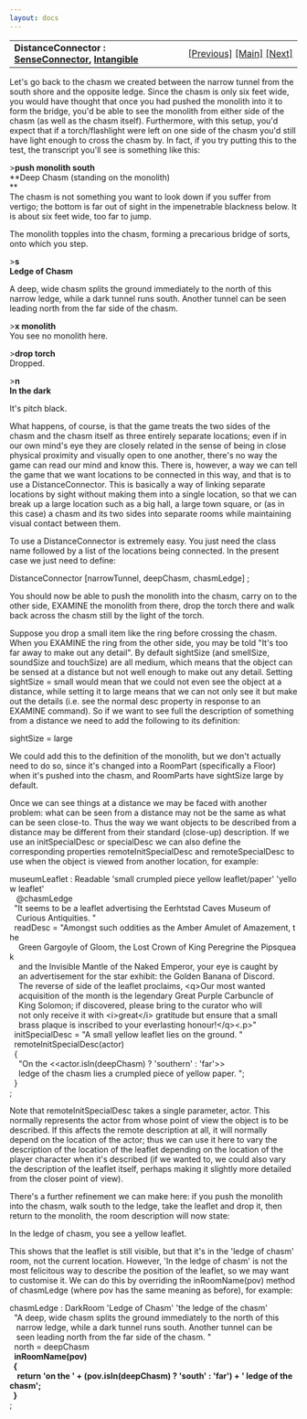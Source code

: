 ```yaml
---
layout: docs
---
```

<table width="100%" data-border="0" data-cellspacing="0"
data-cellpadding="3" data-bgcolor="#C0C0C0">
<colgroup>
<col style="width: 50%" />
<col style="width: 50%" />
</colgroup>
<tbody>
<tr>
<td style="text-align: left;"><strong>DistanceConnector : <a
href="senseconnector.html">SenseConnector</a>, <a
href="intangible.html">Intangible</a><br />
</strong></td>
<td style="text-align: right;"><a href="intangible.html">[Previous]</a>
<a href="generalintroduction.html">[Main]</a> <a
href="occluder.html">[Next]</a></td>
</tr>
</tbody>
</table>

  
Let's go back to the chasm we created between the narrow tunnel from the
south shore and the opposite ledge. Since the chasm is only six feet
wide, you would have thought that once you had pushed the monolith into
it to form the bridge, you'd be able to see the monolith from either
side of the chasm (as well as the chasm itself). Furthermore, with this
setup, you'd expect that if a torch/flashlight were left on one side of
the chasm you'd still have light enough to cross the chasm by. In fact,
if you try putting this to the test, the transcript you'll see is
something like this:  
  
  
\>**push monolith south**  
**Deep Chasm (standing on the monolith)  
**  
The chasm is not something you want to look down if you suffer from
vertigo; the bottom is far out of sight in the impenetrable blackness
below. It is about six feet wide, too far to jump.  
  
The monolith topples into the chasm, forming a precarious bridge of
sorts, onto which you step.  
  
\>**s**  
**Ledge of Chasm**  
  
A deep, wide chasm splits the ground immediately to the north of this
narrow ledge, while a dark tunnel runs south. Another tunnel can be seen
leading north from the far side of the chasm.  
  
\>**x monolith**  
You see no monolith here.  
  
\>**drop torch**  
Dropped.  
  
\>**n**  
**In the dark**  
  
It's pitch black.  
  
What happens, of course, is that the game treats the two sides of the
chasm and the chasm itself as three entirely separate locations; even if
in our own mind's eye they are closely related in the sense of being in
close physical proximity and visually open to one another, there's no
way the game can read our mind and know this. There is, however, a way
we can tell the game that we want locations to be connected in this way,
and that is to use a DistanceConnector. This is basically a way of
linking separate locations by sight without making them into a single
location, so that we can break up a large location such as a big hall, a
large town square, or (as in this case) a chasm and its two sides into
separate rooms while maintaining visual contact between them.  
  
To use a DistanceConnector is extremely easy. You just need the class
name followed by a list of the locations being connected. In the present
case we just need to define:  
  
DistanceConnector \[narrowTunnel, deepChasm, chasmLedge\] ;  
  
You should now be able to push the monolith into the chasm, carry on to
the other side, EXAMINE the monolith from there, drop the torch there
and walk back across the chasm still by the light of the torch.  
  
Suppose you drop a small item like the ring before crossing the chasm.
When you EXAMINE the ring from the other side, you may be told "It's too
far away to make out any detail". By default sightSize (and smellSize,
soundSize and touchSize) are all medium, which means that the object can
be sensed at a distance but not well enough to make out any detail.
Setting sightSize = small would mean that we could not even see the
object at a distance, while setting it to large means that we can not
only see it but make out the details (i.e. see the normal desc property
in response to an EXAMINE command). So if we want to see full the
description of something from a distance we need to add the following to
its definition:  
  
sightSize = large  
  
We could add this to the definition of the monolith, but we don't
actually need to do so, since it's changed into a RoomPart (specifically
a Floor) when it's pushed into the chasm, and RoomParts have sightSize
large by default.  
  
Once we can see things at a distance we may be faced with another
problem: what can be seen from a distance may not be the same as what
can be seen close-to. Thus the way we want objects to be described from
a distance may be different from their standard (close-up) description.
If we use an initSpecialDesc or specialDesc we can also define the
corresponding properties remoteInitSpecialDesc and remoteSpecialDesc to
use when the object is viewed from another location, for example:  
  
museumLeaflet : Readable 'small crumpled piece yellow leaflet/paper' 'yellow leaflet'  
   @chasmLedge  
  "It seems to be a leaflet advertising the Eerhtstad Caves Museum of  
   Curious Antiquities. "  
  readDesc = "Amongst such oddities as the Amber Amulet of Amazement, the  
    Green Gargoyle of Gloom, the Lost Crown of King Peregrine the Pipsqueak  
    and the Invisible Mantle of the Naked Emperor, your eye is caught by  
    an advertisement for the star exhibit: the Golden Banana of Discord.  
    The reverse of side of the leaflet proclaims, \<q\>Our most wanted  
    acquisition of the month is the legendary Great Purple Carbuncle of  
    King Solomon; if discovered, please bring to the curator who will  
    not only receive it with \<i\>great\</i\> gratitude but ensure that a small  
    brass plaque is inscribed to your everlasting honour!\</q\>\<.p\>"  
  initSpecialDesc = "A small yellow leaflet lies on the ground. "  
  remoteInitSpecialDesc(actor)   
  {  
    "On the \<\<actor.isIn(deepChasm) ? 'southern' : 'far'\>\>   
    ledge of the chasm lies a crumpled piece of yellow paper. ";  
  }  
;  
  
Note that remoteInitSpecialDesc takes a single parameter, actor. This
normally represents the actor from whose point of view the object is to
be described. If this affects the remote description at all, it will
normally depend on the location of the actor; thus we can use it here to
vary the description of the location of the leaflet depending on the
location of the player character when it's described (if we wanted to,
we could also vary the description of the leaflet itself, perhaps making
it slightly more detailed from the closer point of view).  
  
There's a further refinement we can make here: if you push the monolith
into the chasm, walk south to the ledge, take the leaflet and drop it,
then return to the monolith, the room description will now state:  
  
In the ledge of chasm, you see a yellow leaflet.  
  
This shows that the leaflet is still visible, but that it's in the
'ledge of chasm' room, not the current location. However, 'In the ledge
of chasm' is not the most felicitous way to describe the position of the
leaflet, so we may want to customise it. We can do this by overriding
the inRoomName(pov) method of chasmLedge (where pov has the same meaning
as before), for example:  
  
chasmLedge : DarkRoom 'Ledge of Chasm' 'the ledge of the chasm'  
  "A deep, wide chasm splits the ground immediately to the north of this  
   narrow ledge, while a dark tunnel runs south. Another tunnel can be   
   seen leading north from the far side of the chasm. "  
  north = deepChasm   
  **inRoomName(pov)   
  {   
    return 'on the ' + (pov.isIn(deepChasm) ? 'south' : 'far') + ' ledge of the chasm';   
  }**  
;  
  
